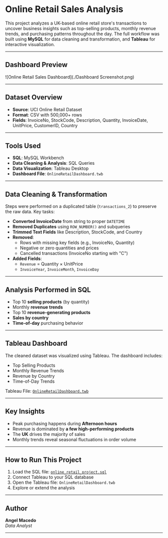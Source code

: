 
# Online Retail Sales Analysis

This project analyzes a UK-based online retail store's transactions to uncover business insights such as top-selling products, monthly revenue trends, and purchasing patterns throughout the day. The full workflow was built using **MySQL** for data cleaning and transformation, and **Tableau** for interactive visualization.

---

## Dashboard Preview

![Online Retail Sales Dashboard](./Dashboard Screenshot.png)

---

## Dataset Overview

- **Source**: UCI Online Retail Dataset
- **Format**: CSV with 500,000+ rows
- **Fields**: InvoiceNo, StockCode, Description, Quantity, InvoiceDate, UnitPrice, CustomerID, Country

---

## Tools Used

- **SQL**: MySQL Workbench
- **Data Cleaning & Analysis**: SQL Queries
- **Data Visualization**: Tableau Desktop
- **Dashboard File**: `OnlineRetailDashboard.twb`

---

## Data Cleaning & Transformation

Steps were performed on a duplicated table (`transactions_2`) to preserve the raw data. Key tasks:

- **Converted InvoiceDate** from string to proper `DATETIME`
- **Removed Duplicates** using `ROW_NUMBER()` and subqueries
- **Trimmed Text Fields** like Description, StockCode, and Country
- **Removed**:
  - Rows with missing key fields (e.g., InvoiceNo, Quantity)
  - Negative or zero quantities and prices
  - Cancelled transactions (InvoiceNo starting with "C")
- **Added Fields**:
  - `Revenue` = Quantity × UnitPrice
  - `InvoiceYear`, `InvoiceMonth`, `InvoiceDay`

---

## Analysis Performed in SQL

- Top 10 **selling products** (by quantity)
- Monthly **revenue trends**
- Top 10 **revenue-generating products**
- **Sales by country**
- **Time-of-day** purchasing behavior

---

## Tableau Dashboard

The cleaned dataset was visualized using Tableau. The dashboard includes:

- Top Selling Products
- Monthly Revenue Trends
- Revenue by Country
- Time-of-Day Trends

Tableau File: [`OnlineRetailDashboard.twb`](./OnlineRetailDashboard.twb)

---

## Key Insights

- Peak purchasing happens during **Afternoon hours**
- Revenue is dominated by **a few high-performing products**
- The **UK** drives the majority of sales
- Monthly trends reveal seasonal fluctuations in order volume

---

## How to Run This Project

1. Load the SQL file: [`online_retail_project.sql`](./online_retail_project.sql)
2. Connect Tableau to your SQL database
3. Open the Tableau file: `OnlineRetailDashboard.twb`
4. Explore or extend the analysis

---

## Author

**Angel Macedo**  
*Data Analyst*

---
